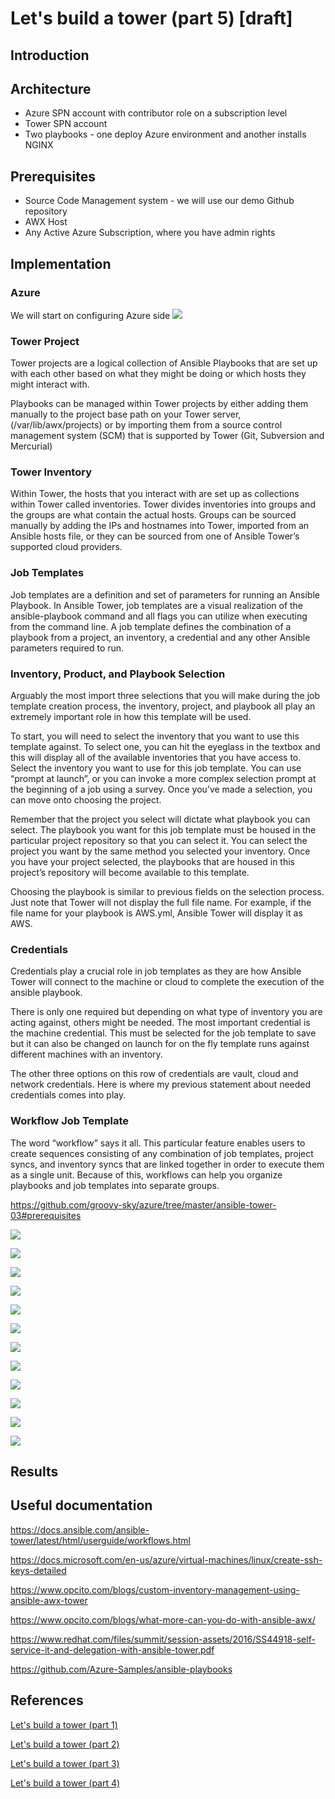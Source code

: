 # Let's build a tower (part 5) [draft]

## Introduction


## Architecture


* Azure SPN account with contributor role on a subscription level
* Tower SPN account
* Two playbooks - one deploy Azure environment and another installs NGINX

## Prerequisites
* Source Code Management system - we will use our demo Github repository
* AWX Host
* Any Active Azure Subscription, where you have admin rights

## Implementation

### Azure
We will start on configuring Azure side 
![](/images/ansible-tower/assign_role.png)

### Tower Project

Tower projects are a logical collection of Ansible Playbooks that are set up with each other based on what they might be doing or which hosts they might interact with.

Playbooks can be managed within Tower projects by either adding them manually to the project base path on your Tower server, (/var/lib/awx/projects) or by importing them from a source control management system (SCM) that is supported by Tower (Git, Subversion and Mercurial)

### Tower Inventory

Within Tower, the hosts that you interact with are set up as collections within Tower called inventories. Tower divides inventories into groups and the groups are what contain the actual hosts. Groups can be sourced manually by adding the IPs and hostnames into Tower, imported from an Ansible hosts file, or they can be sourced from one of Ansible Tower’s supported cloud providers.

### Job Templates

Job templates are a definition and set of parameters for running an Ansible Playbook. In Ansible Tower, job templates are a visual realization of the ansible-playbook command and all flags you can utilize when executing from the command line. A job template defines the combination of a playbook from a project, an inventory, a credential and any other Ansible parameters required to run.

### Inventory, Product, and Playbook Selection

Arguably the most import three selections that you will make during the job template creation process, the inventory, project, and playbook all play an extremely important role in how this template will be used.

To start, you will need to select the inventory that you want to use this template against. To select one, you can hit the eyeglass in the textbox and this will display all of the available inventories that you have access to. Select the inventory you want to use for this job template. You can use “prompt at launch”, or you can invoke a more complex selection prompt at the beginning of a job using a survey. Once you’ve made a selection, you can move onto choosing the project.

Remember that the project you select will dictate what playbook you can select. The playbook you want for this job template must be housed in the particular project repository so that you can select it. You can select the project you want by the same method you selected your inventory. Once you have your project selected, the playbooks that are housed in this project’s repository will become available to this template.

Choosing the playbook is similar to previous fields on the selection process. Just note that Tower will not display the full file name. For example, if the file name for your playbook is AWS.yml, Ansible Tower will display it as AWS.

### Credentials

Credentials play a crucial role in job templates as they are how Ansible Tower will connect to the machine or cloud to complete the execution of the ansible playbook.

There is only one required but depending on what type of inventory you are acting against, others might be needed. The most important credential is the machine credential. This must be selected for the job template to save but it can also be changed on launch for on the fly template runs against different machines with an inventory.

The other three options on this row of credentials are vault, cloud and network credentials. Here is where my previous statement about needed credentials comes into play. 

### Workflow Job Template

The word “workflow” says it all. This particular feature enables users to create sequences consisting of any combination of job templates, project syncs, and inventory syncs that are linked together in order to execute them as a single unit. Because of this, workflows can help you organize playbooks and job templates into separate groups.

https://github.com/groovy-sky/azure/tree/master/ansible-tower-03#prerequisites

![](/images/ansible-tower/tower_playbooks.png)

![](/images/ansible-tower/sync_project.png)

![](/images/ansible-tower/project_arch.png)

![](/images/ansible-tower/template_workflow_schema.png)

![](/images/ansible-tower/assign_role.png)

![](/images/ansible-tower/awx_credentials.png)

![](/images/ansible-tower/awx_invent.png)


![](/images/ansible-tower/nginx_templates.png)

![](/images/ansible-tower/nginx_inven.png)

![](/images/ansible-tower/workflow_part1.png)

![](/images/ansible-tower/workflow_part2.png)

![](/images/ansible-tower/workflow_whole.png)

## Results


## Useful documentation

https://docs.ansible.com/ansible-tower/latest/html/userguide/workflows.html

https://docs.microsoft.com/en-us/azure/virtual-machines/linux/create-ssh-keys-detailed

https://www.opcito.com/blogs/custom-inventory-management-using-ansible-awx-tower

https://www.opcito.com/blogs/what-more-can-you-do-with-ansible-awx/

https://www.redhat.com/files/summit/session-assets/2016/SS44918-self-service-it-and-delegation-with-ansible-tower.pdf

https://github.com/Azure-Samples/ansible-playbooks


## References

[Let's build a tower (part 1)](/ansible-tower-00/README.md)

[Let's build a tower (part 2)](/ansible-tower-01/README.md)

[Let's build a tower (part 3)](/ansible-tower-02/README.md)

[Let's build a tower (part 4)](/ansible-tower-03/README.md)
